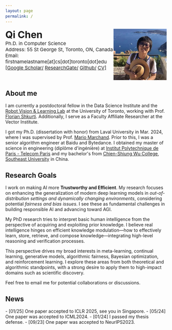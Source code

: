 ```yaml
---
layout: page
permalink: /
---
```


<div style="display: flex; justify-content: space-between; align-items: flex-start;">
    <div align="left">
        <span style="font-weight: 700; font-size: 30px;">Qi Chen</span><br/>
        <span style="font-size: 15px;">Ph.D. in Computer Science</span><br/>
        <span style="font-size: 15px;">Address: 55 St George St, Toronto, ON, Canada</span><br/>
        <span style="font-size: 15px;">Email: firstnamelastname[at]cs[dot]toronto[dot]edu</span><br/>
        <span style="font-size: 15px;">
            <a href="{{ site.footer-links.googlescholar }}">[Google Scholar/</a>
            <a href="{{ site.footer-links.researchgate }}"> ResearchGate/</a>
            <a href="https://github.com/{{ site.footer-links.github }}" target="_blank">Github/</a>
            <a href="http://livreq.github.io/images/profile/cv.pdf">CV]</a>
        </span><br/>
    </div>
   <div><img src="images/profile/me.jpeg" align="right" height="160px"/></div>
</div>




## About me
<!--- ![profile](images/profile/me.jpg) -->
I am currently a postdoctoral fellow in the Data Science Institute and the [Robot Vision & Learning Lab](https://rvl.cs.toronto.edu/) at the University of Toronto, working with Prof. [Florian Shkurti](https://www.cs.toronto.edu/~florian/). Additionally, I serve as a Faculty Affiliate Researcher at the Vector Institute.

I got my Ph.D. (dissertation with honor) from Laval University in Mar. 2024, where I was supervised by Prof. [Mario Marchand](https://www.researchgate.net/profile/Mario-Marchand?ev=brs_overview). Prior to this, I was a senior algorithm engineer at Baidu and Bytedance. I obtained my master of science in engineering (diplôme d'ingénière) at [Institut Polytechnique de Paris - Telecom Paris](https://www.telecom-paris.fr/en/home) and my bachelor's from [Chien-Shiung Wu College](https://en.wikipedia.org/wiki/Chien-Shiung_Wu_College), [Southeast University](https://en.wikipedia.org/wiki/Southeast_University) in China.


## Research Goals

I work on making AI more **Trustworthy and Efficient**. My research focuses on enhancing the generalization of modern deep learning models in *out-of-distribution settings and dynamically changing environments*, considering potential *fairness and bias issues*. I see these as fundamental challenges in building responsible AI and advancing toward AGI.

My PhD research tries to interpret basic human intelligence from the perspective of acquiring and exploiting prior knowledge. I believe real intelligence hinges on efficient knowledge modulation—how to effectively learn, store, retrieve, and compose knowledge—integrating high-level reasoning and verification processes.

This perspective drives my broad interests in meta-learning, continual learning, generative models, algorithmic fairness, Bayesian optimization, and reinforcement learning. I explore these areas from both theoretical and algorithmic standpoints, with a strong desire to apply them to high-impact domains such as scientific discovery.

Feel free to email me for potential collaborations or discussions. 



## News
<div style="display:flex; flex-direction:row; justify-content: space-between; align-items: flex-start;">
  <div align='left' markdown="1">
  - [01/25] One paper accepted to ICLR 2025, see you in Singapore. 
  - [05/24] One paper was accepted to ICML2024.
  - [01/24] I passed my thesis defense.
  - [09/23] One paper was accepted to NeurIPS2023.
<!--   - [09/23] Initial thesis submission completed.
  - [04/23] I passed my thesis proposal defense.
  - [01/23] One paper was accepted to AISTATS2023.
  - [10/22] One paper was accepted to NeurIPS2022.
  - [05/22] One paper was accepted to ICML2022.
  </div> -->
  <div align='right'>
   <script type="text/javascript" id="clustrmaps" src="//clustrmaps.com/map_v2.js?d=D6e8Q9S1yMWuSM350AZGSE_YbtCDuLFvljzQnF3gbAI&cl=ffffff&w=200"></script>
   <script type='text/javascript' id='clustrmaps' src='//cdn.clustrmaps.com/map_v2.js?cl=ffffff&w=a&t=tt&d=D6e8Q9S1yMWuSM350AZGSE_YbtCDuLFvljzQnF3gbAI'></script>
   <script type='text/javascript' id='clustrmaps' src='//clustrmaps.com/map_v2.js?cl=ffffff&w=a&t=tt&d=D6e8Q9S1yMWuSM350AZGSE_YbtCDuLFvljzQnF3gbAI'></script>
  </div>
</div>

